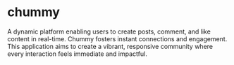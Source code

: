 # chummy
A dynamic platform enabling users to create posts, comment, and like content in real-time. Chummy fosters instant connections and engagement. This application aims to create a vibrant, responsive community where every interaction feels immediate and impactful.

